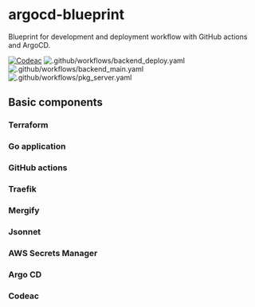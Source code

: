 # argocd-blueprint
Blueprint for development and deployment workflow with GitHub actions and ArgoCD. 

[![Codeac](https://static.codeac.io/badges/2-310706816.svg "Codeac")](https://app.codeac.io/github/pipetail/argocd-blueprint)
![.github/workflows/backend_deploy.yaml](https://github.com/pipetail/argocd-blueprint/workflows/.github/workflows/backend_deploy.yaml/badge.svg)
![.github/workflows/backend_main.yaml](https://github.com/pipetail/argocd-blueprint/workflows/.github/workflows/backend_main.yaml/badge.svg)
![.github/workflows/pkg_server.yaml](https://github.com/pipetail/argocd-blueprint/workflows/.github/workflows/pkg_server.yaml/badge.svg)

## Basic components

### Terraform

### Go application

### GitHub actions

### Traefik

### Mergify

### Jsonnet

### AWS Secrets Manager

### Argo CD

### Codeac
